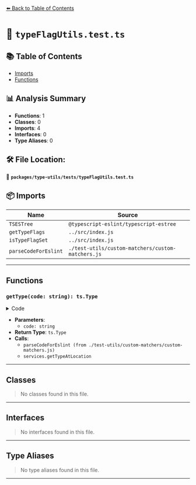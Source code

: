 [⬅️ Back to Table of Contents](../../../index.md)

# 📄 `typeFlagUtils.test.ts`

## 📚 Table of Contents

- [Imports](#imports)
- [Functions](#functions)

## 📊 Analysis Summary

- **Functions**: 1
- **Classes**: 0
- **Imports**: 4
- **Interfaces**: 0
- **Type Aliases**: 0

## 🛠️ File Location:
📂 **`packages/type-utils/tests/typeFlagUtils.test.ts`**

## 📦 Imports

| Name | Source |
|------|--------|
| `TSESTree` | `@typescript-eslint/typescript-estree` |
| `getTypeFlags` | `../src/index.js` |
| `isTypeFlagSet` | `../src/index.js` |
| `parseCodeForEslint` | `./test-utils/custom-matchers/custom-matchers.js` |


---

## Functions

### `getType(code: string): ts.Type`

<details><summary>Code</summary>

```ts
function getType(code: string): ts.Type {
    const { ast, services } = parseCodeForEslint(code);
    const declaration = ast.body[0] as TSESTree.TSTypeAliasDeclaration;

    return services.getTypeAtLocation(declaration.id);
  }
```
</details>

- **Parameters**:
  - `code: string`
- **Return Type**: `ts.Type`
- **Calls**:
  - `parseCodeForEslint (from ./test-utils/custom-matchers/custom-matchers.js)`
  - `services.getTypeAtLocation`

---

## Classes

> No classes found in this file.


---

## Interfaces

> No interfaces found in this file.


---

## Type Aliases

> No type aliases found in this file.


---